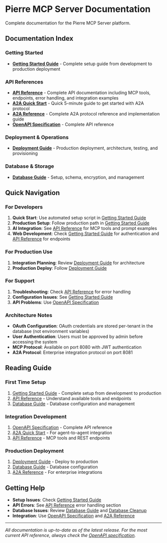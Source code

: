 # Pierre MCP Server Documentation

Complete documentation for the Pierre MCP Server platform.

## Documentation Index

### **Getting Started**
- [**Getting Started Guide**](getting-started.md) - Complete setup guide from development to production deployment

### **API References**
- [**API Reference**](developer-guide/14-api-reference.md) - Complete API documentation including MCP tools, endpoints, error handling, and integration examples
- [**A2A Quick Start**](A2A_QUICK_START.md) - Quick 5-minute guide to get started with A2A protocol
- [**A2A Reference**](developer-guide/05-a2a-protocol.md) - Complete A2A protocol reference and implementation guide
- [**OpenAPI Specification**](openapi.yaml) - Complete API reference

### **Deployment & Operations**
- [**Deployment Guide**](DEPLOYMENT_GUIDE.md) - Production deployment, architecture, testing, and provisioning

### **Database & Storage**
- [**Database Guide**](database.md) - Setup, schema, encryption, and management

## Quick Navigation

### For Developers
1. **Quick Start**: Use automated setup script in [Getting Started Guide](getting-started.md)
2. **Production Setup**: Follow production path in [Getting Started Guide](getting-started.md)  
3. **AI Integration**: See [API Reference](developer-guide/14-api-reference.md) for MCP tools and prompt examples
4. **Web Development**: Check [Getting Started Guide](getting-started.md) for authentication and [API Reference](developer-guide/14-api-reference.md) for endpoints

### For Production Use
1. **Integration Planning**: Review [Deployment Guide](DEPLOYMENT_GUIDE.md) for architecture
2. **Production Deploy**: Follow [Deployment Guide](DEPLOYMENT_GUIDE.md)

### For Support
1. **Troubleshooting**: Check [API Reference](developer-guide/14-api-reference.md) for error handling
2. **Configuration Issues**: See [Getting Started Guide](getting-started.md)
3. **API Problems**: Use [OpenAPI Specification](openapi.yaml)

### Architecture Notes
- **OAuth Configuration**: OAuth credentials are stored per-tenant in the database (not environment variables)
- **User Authentication**: Users must be approved by admin before accessing the system
- **MCP Protocol**: Available on port 8080 with JWT authentication
- **A2A Protocol**: Enterprise integration protocol on port 8081

## Reading Guide

### First Time Setup
1. [Getting Started Guide](getting-started.md) - Complete setup from development to production
2. [API Reference](developer-guide/14-api-reference.md) - Understand available tools and endpoints
3. [Database Guide](database.md) - Database configuration and management

### Integration Development
1. [OpenAPI Specification](openapi.yaml) - Complete API reference
2. [A2A Quick Start](A2A_QUICK_START.md) - For agent-to-agent integration
3. [API Reference](developer-guide/14-api-reference.md) - MCP tools and REST endpoints

### Production Deployment
1. [Deployment Guide](DEPLOYMENT_GUIDE.md) - Deploy to production
2. [Database Guide](database.md) - Database configuration
3. [A2A Reference](developer-guide/05-a2a-protocol.md) - For enterprise integrations

## Getting Help

- **Setup Issues**: Check [Getting Started Guide](getting-started.md)
- **API Errors**: See [API Reference](developer-guide/14-api-reference.md) error handling section
- **Database Issues**: Review [Database Guide](database.md) and [Database Cleanup](DATABASE_CLEANUP.md)
- **Integration**: Use [OpenAPI Specification](openapi.yaml) and [A2A Reference](developer-guide/05-a2a-protocol.md)

---

*All documentation is up-to-date as of the latest release. For the most current API reference, always check the [OpenAPI specification](openapi.yaml).*